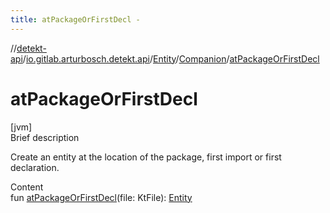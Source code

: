 ```yaml
---
title: atPackageOrFirstDecl -
---
```

//[detekt-api](../../../index.md)/[io.gitlab.arturbosch.detekt.api](../../index.md)/[Entity](../index.md)/[Companion](index.md)/[atPackageOrFirstDecl](at-package-or-first-decl.md)



# atPackageOrFirstDecl  
[jvm]  
Brief description  


Create an entity at the location of the package, first import or first declaration.

  
Content  
fun [atPackageOrFirstDecl](at-package-or-first-decl.md)(file: KtFile): [Entity](../index.md)  




